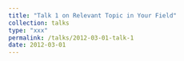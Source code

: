 ```yaml
---
title: "Talk 1 on Relevant Topic in Your Field"
collection: talks
type: "xxx"
permalink: /talks/2012-03-01-talk-1
date: 2012-03-01
---
```

